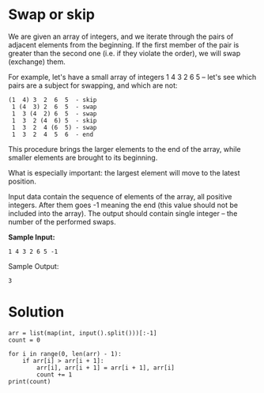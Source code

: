 # Swap or skip

We are given an array of integers, and we iterate through the pairs of adjacent elements from the beginning. If the first member of the pair is greater than the second one (i.e. if they violate the order), we will swap (exchange) them.

For example, let's have a small array of integers 1 4 3 2 6 5 – let's see which pairs are a subject for swapping, and which are not:
```
(1  4) 3  2  6  5  - skip  
 1 (4  3) 2  6  5  - swap  
 1  3 (4  2) 6  5  - swap  
 1  3  2 (4  6) 5  - skip 
 1  3  2  4 (6  5) - swap 
 1  3  2  4  5  6  - end
```
This procedure brings the larger elements to the end of the array, while smaller elements are brought to its beginning.

What is especially important: the largest element will move to the latest position.

Input data contain the sequence of elements of the array, all positive integers. After them goes -1 meaning the end (this value should not be included into the array).
The output should contain single integer – the number of the performed swaps.

**Sample Input:**
```
1 4 3 2 6 5 -1
```
Sample Output:
```
3
```
# Solution
```
arr = list(map(int, input().split()))[:-1]
count = 0

for i in range(0, len(arr) - 1):
    if arr[i] > arr[i + 1]:
        arr[i], arr[i + 1] = arr[i + 1], arr[i]
        count += 1
print(count)
```
